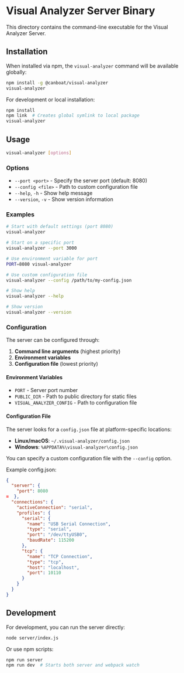 # Visual Analyzer Server Binary

This directory contains the command-line executable for the Visual Analyzer Server.

## Installation

When installed via npm, the `visual-analyzer` command will be available globally:

```bash
npm install -g @canboat/visual-analyzer
visual-analyzer
```

For development or local installation:

```bash
npm install
npm link  # Creates global symlink to local package
visual-analyzer
```

## Usage

```bash
visual-analyzer [options]
```

### Options

- `--port <port>` - Specify the server port (default: 8080)
- `--config <file>` - Path to custom configuration file
- `--help`, `-h` - Show help message
- `--version`, `-v` - Show version information

### Examples

```bash
# Start with default settings (port 8080)
visual-analyzer

# Start on a specific port
visual-analyzer --port 3000

# Use environment variable for port
PORT=8080 visual-analyzer

# Use custom configuration file
visual-analyzer --config /path/to/my-config.json

# Show help
visual-analyzer --help

# Show version
visual-analyzer --version
```

### Configuration

The server can be configured through:

1. **Command line arguments** (highest priority)
2. **Environment variables**
3. **Configuration file** (lowest priority)

#### Environment Variables

- `PORT` - Server port number
- `PUBLIC_DIR` - Path to public directory for static files
- `VISUAL_ANALYZER_CONFIG` - Path to configuration file

#### Configuration File

The server looks for a `config.json` file at platform-specific locations:

- **Linux/macOS**: `~/.visual-analyzer/config.json`
- **Windows**: `%APPDATA%\visual-analyzer\config.json`

You can specify a custom configuration file with the `--config` option.

Example config.json:
```json
{
  "server": {
    "port": 8080
=  },
  "connections": {
    "activeConnection": "serial",
    "profiles": {
      "serial": {
        "name": "USB Serial Connection",
        "type": "serial",
        "port": "/dev/ttyUSB0",
        "baudRate": 115200
      },
      "tcp": {
        "name": "TCP Connection",
        "type": "tcp",
        "host": "localhost",
        "port": 10110
      }
    }
  }
}
```

## Development

For development, you can run the server directly:

```bash
node server/index.js
```

Or use npm scripts:

```bash
npm run server
npm run dev  # Starts both server and webpack watch
```
